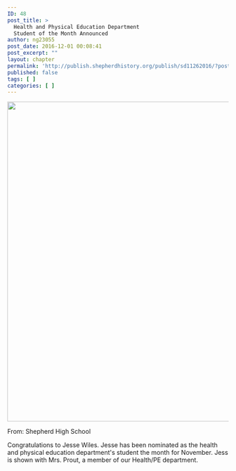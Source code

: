 ```yaml
---
ID: 48
post_title: >
  Health and Physical Education Department
  Student of the Month Announced
author: ng23055
post_date: 2016-12-01 00:08:41
post_excerpt: ""
layout: chapter
permalink: 'http://publish.shepherdhistory.org/publish/sd11262016/?post_type=chapter&p=48'
published: false
tags: [ ]
categories: [ ]
---
```

<img src="https://scontent-ort2-1.xx.fbcdn.net/v/t1.0-9/15317731_552101294984960_5940755311797126977_n.jpg?oh=4ca04f9a01830b43ee18a363d2eecafd&amp;oe=58B0E26F" width="831" height="729" alt="" class="alignnone size-medium" />

From: Shepherd High School

<span>Congratulations to Jesse Wiles. Jesse has been nominated as the health and physical education department's student the month for November. Jess is shown with Mrs. Prout, a member of our Health/PE department.</span>